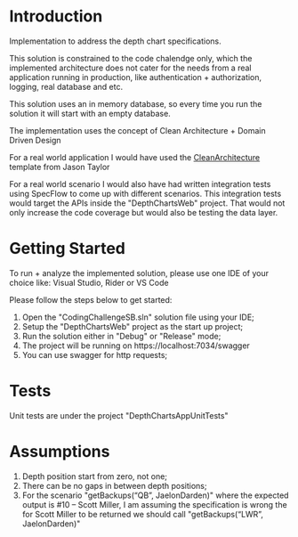 # Introduction 
Implementation to address the depth chart specifications.

This solution is constrained to the code chalendge only, which the implemented architecture does not cater for the needs from a real application running in production, like authentication + authorization, logging, real database  and etc.

This solution uses an in memory database, so every time you run the solution it will start with an empty database.

The implementation uses the concept of Clean Architecture + Domain Driven Design

For a real world application I would have used the [CleanArchitecture](https://github.com/jasontaylordev/CleanArchitecture) template from Jason Taylor

For a real world scenario I would also have had written integration tests using SpecFlow to come up with different scenarios. This integration tests would target the APIs inside the "DepthChartsWeb" project. That would not only increase the code coverage but would also be testing the data layer.

# Getting Started
To run + analyze the implemented solution, please use one IDE of your choice like: Visual Studio, Rider or VS Code

Please follow the steps below to get started:
1. Open the "CodingChallengeSB.sln" solution file using your IDE;
2. Setup the "DepthChartsWeb" project as the start up project;
3. Run the solution either in "Debug" or "Release" mode;
4. The project will be running on https://localhost:7034/swagger
5. You can use swagger for http requests;

# Tests
Unit tests are under the project "DepthChartsAppUnitTests"

# Assumptions

1. Depth position start from zero, not one;
2. There can be no gaps in between depth positions;
3. For the scenario "getBackups(“QB”, JaelonDarden)" where the expected output is #10 – Scott Miller, I am assuming the specification is wrong the for Scott Miller to be returned we should call "getBackups(“LWR”, JaelonDarden)"